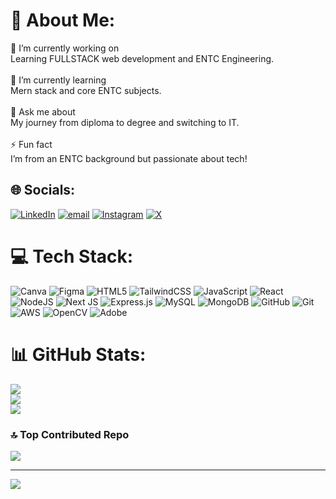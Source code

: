 # 💫 About Me:
💼 I’m currently working on<br>Learning FULLSTACK web development and ENTC Engineering.<br><br>🌱 I’m currently learning<br>Mern stack and core ENTC subjects.<br><br>💬 Ask me about<br>My journey from diploma to degree and switching to IT.<br><br>⚡ Fun fact<br>I’m from an ENTC background but passionate about tech!


## 🌐 Socials:
[![LinkedIn](https://img.shields.io/badge/LinkedIn-%230077B5.svg?logo=linkedin&logoColor=white)](https://www.linkedin.com/in/prathamesh-gawande-238a2621b) [![email](https://img.shields.io/badge/Email-D14836?logo=gmail&logoColor=white)](mailto:prathameahgawande153@gmail.com) [![Instagram](https://img.shields.io/badge/Instagram-%23E4405F.svg?logo=Instagram&logoColor=white)](https://www.instagram.com/aamey_08?igsh=MW9rbGxlbXZtYXk0NA==)  [![X](https://img.shields.io/badge/X-black.svg?logo=X&logoColor=white)](https://x.com/__ameyy__?t=-Il6Cgtb7ISQFSUdYKy_gQ&s=09)

# 💻 Tech Stack:

![Canva](https://img.shields.io/badge/Canva-%2300C4CC.svg?style=for-the-badge&logo=Canva&logoColor=white) 
![Figma](https://img.shields.io/badge/figma-%23F24E1E.svg?style=for-the-badge&logo=figma&logoColor=white) 
![HTML5](https://img.shields.io/badge/html5-%23E34F26.svg?style=for-the-badge&logo=html5&logoColor=white) 
![TailwindCSS](https://img.shields.io/badge/tailwindcss-%2338B2AC.svg?style=for-the-badge&logo=tailwind-css&logoColor=white) 
![JavaScript](https://img.shields.io/badge/javascript-%23323330.svg?style=for-the-badge&logo=javascript&logoColor=%23F7DF1E) 
![React](https://img.shields.io/badge/react-%2320232a.svg?style=for-the-badge&logo=react&logoColor=%2361DAFB) 
![NodeJS](https://img.shields.io/badge/node.js-6DA55F?style=for-the-badge&logo=node.js&logoColor=white)
![Next JS](https://img.shields.io/badge/Next-black?style=for-the-badge&logo=next.js&logoColor=white) 
![Express.js](https://img.shields.io/badge/express.js-%23404d59.svg?style=for-the-badge&logo=express&logoColor=%2361DAFB) 
![MySQL](https://img.shields.io/badge/mysql-4479A1.svg?style=for-the-badge&logo=mysql&logoColor=white) 
![MongoDB](https://img.shields.io/badge/MongoDB-%234ea94b.svg?style=for-the-badge&logo=mongodb&logoColor=white) 
![GitHub](https://img.shields.io/badge/github-%23121011.svg?style=for-the-badge&logo=github&logoColor=white) 
![Git](https://img.shields.io/badge/git-%23F05033.svg?style=for-the-badge&logo=git&logoColor=white)
![AWS](https://img.shields.io/badge/AWS-%23FF9900.svg?style=for-the-badge&logo=amazon-aws&logoColor=white) 
![OpenCV](https://img.shields.io/badge/opencv-%23white.svg?style=for-the-badge&logo=opencv&logoColor=white) 
![Adobe](https://img.shields.io/badge/adobe-%23FF0000.svg?style=for-the-badge&logo=adobe&logoColor=white) 


# 📊 GitHub Stats:
![](https://github-readme-stats.vercel.app/api?username=PrathameshGawande&theme=dark&hide_border=false&include_all_commits=false&count_private=false)<br/>
![](https://nirzak-streak-stats.vercel.app/?user=PrathameshGawande&theme=dark&hide_border=false)<br/>
![](https://github-readme-stats.vercel.app/api/top-langs/?username=PrathameshGawande&theme=dark&hide_border=false&include_all_commits=false&count_private=false&layout=compact)

### 🔝 Top Contributed Repo
![](https://github-contributor-stats.vercel.app/api?username=PrathameshGawande&limit=5&theme=dark&combine_all_yearly_contributions=true)

---
[![](https://visitcount.itsvg.in/api?id=PrathameshGawande&icon=1&color=0)](https://visitcount.itsvg.in)

<!-- Proudly created with GPRM ( https://gprm.itsvg.in ) -->
